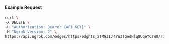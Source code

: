 <!-- Code generated for API Clients. DO NOT EDIT. -->

#### Example Request

```bash
curl \
-X DELETE \
-H "Authorization: Bearer {API_KEY}" \
-H "Ngrok-Version: 2" \
https://api.ngrok.com/edges/https/edghts_2TMGJIJ4Yu3fGedHlq8UqeYCsW0/routes/edghtsrt_2TMGJIs0QpNPOilidBTOa9lzAcK/circuit_breaker
```
